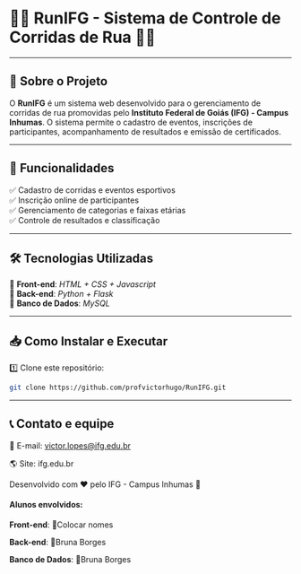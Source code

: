 # 🏃‍♂️ RunIFG - Sistema de Controle de Corridas de Rua 🏃‍♀️

___________

## 📌 Sobre o Projeto  

O **RunIFG** é um sistema web desenvolvido para o gerenciamento de corridas de rua promovidas pelo **Instituto Federal de Goiás (IFG) - Campus Inhumas**. O sistema permite o cadastro de eventos, inscrições de participantes, acompanhamento de resultados e emissão de certificados.  

---

## 🚀 Funcionalidades  

✅ Cadastro de corridas e eventos esportivos  
✅ Inscrição online de participantes  
✅ Gerenciamento de categorias e faixas etárias  
✅ Controle de resultados e classificação  

---

## 🛠️ Tecnologias Utilizadas  

🔹 **Front-end**: *HTML + CSS + Javascript*  
🔹 **Back-end**: *Python + Flask*  
🔹 **Banco de Dados**: *MySQL*  

---

## 📥 Como Instalar e Executar  

1️⃣ Clone este repositório:  
```bash
git clone https://github.com/profvictorhugo/RunIFG.git
```
---

## 📞 Contato e equipe

📧 E-mail: victor.lopes@ifg.edu.br

🌎 Site: ifg.edu.br

Desenvolvido com ❤️ pelo IFG - Campus Inhumas 🚀

#### Alunos envolvidos:

**Front-end**:
🔹Colocar nomes

**Back-end**:
🔹Bruna Borges

**Banco de Dados**:
🔹Bruna Borges
